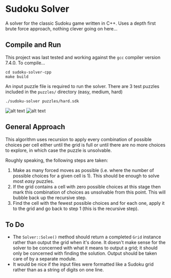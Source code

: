 # Sudoku Solver

A solver for the classic Sudoku game written in C++. Uses a depth first brute force approach, nothing clever going on here...

## Compile and Run

This project was last tested and working against the `gcc` compiler version 7.4.0. To compile...
```
cd sudoku-solver-cpp
make build
```
An input puzzle file is required to run the solver. There are 3 test puzzles included in the `puzzles/` directory (easy, medium, hard)
```
./sudoku-solver puzzles/hard.sdk
```
![alt text](https://tomcant.s3-eu-west-1.amazonaws.com/resources/images/sudoku-solver/sudoku-hard-unsolved.png "Hard Sudoku puzzle, unsolved")
![alt text](https://tomcant.s3-eu-west-1.amazonaws.com/resources/images/sudoku-solver/sudoku-hard-solved.png "Hard Sudoku puzzle, solved")

## General Approach

This algorithm uses recursion to apply every combination of possible choices per cell either until the grid is full or until there are no more choices to explore, in which case the puzzle is unsolvable.

Roughly speaking, the following steps are taken:

1. Make as many forced moves as possible (i.e. where the number of possible choices for a given cell is 1). This should be enough to solve most _easy_ puzzles.
2. If the grid contains a cell with zero possible choices at this stage then mark this combination of choices as unsolvable from this point. This will bubble back up the recursive step.
3. Find the cell with the fewest possible choices and for each one, apply it to the grid and go back to step 1 (this is the recursive step).

## To Do

+ The `Solver::Solve()` method should return a completed `Grid` instance rather than output the grid when it's done. It doesn't make sense for the solver to be concerned with what it means to output a grid; it should only be concerned with finding the solution. Output should be taken care of by a separate module.
+ It would be nice if the input files were formatted like a Sudoku grid rather than as a string of digits on one line.
